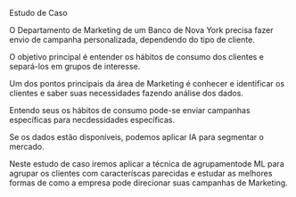 <p>Estudo de Caso</p>
<p>O Departamento de Marketing de um Banco de Nova York precisa fazer envio de campanha personalizada, dependendo do tipo de cliente.</p>
<p>O objetivo principal é entender os hábitos de consumo dos clientes e separá-los  em grupos de interesse.</p>
<p>Um dos pontos principais da área de Marketing é conhecer e identificar os clientes e saber suas necessidades fazendo análise dos dados.</p>
<p>Entendo seus os hábitos de consumo pode-se enviar campanhas específicas para necdessidades específicas. </p>
<p>Se os dados estão disponíveis, podemos aplicar IA para segmentar o mercado.</p>
<p>Neste estudo de caso iremos aplicar a técnica de agrupamentode ML para agrupar os clientes com caracteríscas parecidas e estudar as melhores formas de como a empresa pode direcionar suas campanhas de Marketing.</p>

